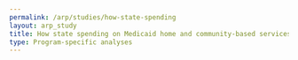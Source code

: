 ```yaml
---
permalink: /arp/studies/how-state-spending
layout: arp_study
title: How state spending on Medicaid home and community-based services affected equitable access to services
type: Program-specific analyses
---
```

